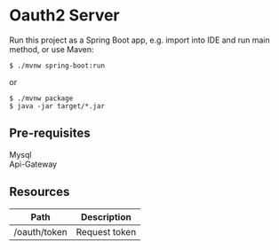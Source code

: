 # Oauth2 Server

Run this project as a Spring Boot app, e.g. import into IDE and run
main method, or use Maven:

```
$ ./mvnw spring-boot:run
```

or

```
$ ./mvnw package
$ java -jar target/*.jar
```

## Pre-requisites
Mysql<br>
Api-Gateway

## Resources

| Path             | Description  |
|------------------|--------------|
| /oauth/token | Request token |